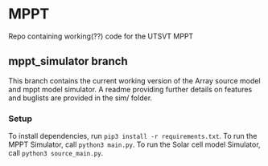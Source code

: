 # MPPT
Repo containing working(??) code for the UTSVT MPPT

## mppt_simulator branch
This branch contains the current working version of the Array source model and mppt model simulator.
A readme providing further details on features and buglists are provided in the sim/ folder.

### Setup
To install dependencies, run `pip3 install -r requirements.txt`.
To run the MPPT Simulator, call `python3 main.py`.
To run the Solar cell model Simulator, call `python3 source_main.py`.
